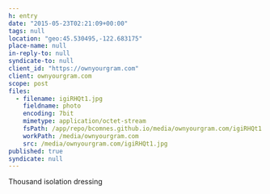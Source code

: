 ```yaml
---
h: entry
date: "2015-05-23T02:21:09+00:00"
tags: null
location: "geo:45.530495,-122.683175"
place-name: null
in-reply-to: null
syndicate-to: null
client_id: "https://ownyourgram.com"
client: ownyourgram.com
scope: post
files:
  - filename: igiRHQt1.jpg
    fieldname: photo
    encoding: 7bit
    mimetype: application/octet-stream
    fsPath: /app/repo/bcomnes.github.io/media/ownyourgram.com/igiRHQt1.jpg
    workPath: /media/ownyourgram.com
    src: /media/ownyourgram.com/igiRHQt1.jpg
published: true
syndicate: null
---
```

Thousand isolation dressing